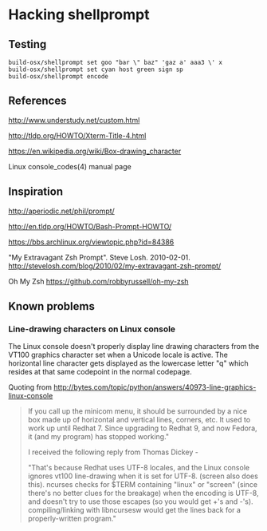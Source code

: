 # Hacking shellprompt #

## Testing ##

    build-osx/shellprompt set goo "bar \" baz" 'gaz a' aaa3 \' x
    build-osx/shellprompt set cyan host green sign sp
    build-osx/shellprompt encode

## References ##

http://www.understudy.net/custom.html

http://tldp.org/HOWTO/Xterm-Title-4.html

https://en.wikipedia.org/wiki/Box-drawing_character

Linux console_codes(4) manual page

## Inspiration

http://aperiodic.net/phil/prompt/

http://en.tldp.org/HOWTO/Bash-Prompt-HOWTO/

https://bbs.archlinux.org/viewtopic.php?id=84386

"My Extravagant Zsh Prompt". Steve Losh. 2010-02-01.
http://stevelosh.com/blog/2010/02/my-extravagant-zsh-prompt/

Oh My Zsh
https://github.com/robbyrussell/oh-my-zsh

## Known problems ##

### Line-drawing characters on Linux console ##

The Linux console doesn't properly display line drawing characters
from the VT100 graphics character set when a Unicode locale is
active. The horizontal line character gets displayed as the lowercase
letter "q" which resides at that same codepoint in the normal
codepage.

Quoting from http://bytes.com/topic/python/answers/40973-line-graphics-linux-console

> If you call up the minicom menu, it should be surrounded by a nice
> box made up of horizontal and vertical lines, corners, etc. It used to
> work up until Redhat 7. Since upgrading to Redhat 9, and now Fedora,
> it (and my program) has stopped working."
> 
> I received the following reply from Thomas Dickey -
> 
> "That's because Redhat uses UTF-8 locales, and the Linux console
> ignores vt100 line-drawing when it is set for UTF-8. (screen also
> does this).  ncurses checks for $TERM containing "linux" or "screen"
> (since there's no better clues for the breakage) when the encoding is
> UTF-8, and doesn't try to use those escapes (so you would get +'s and
> -'s).  compiling/linking with libncursesw would get the lines back
> for a properly-written program."
